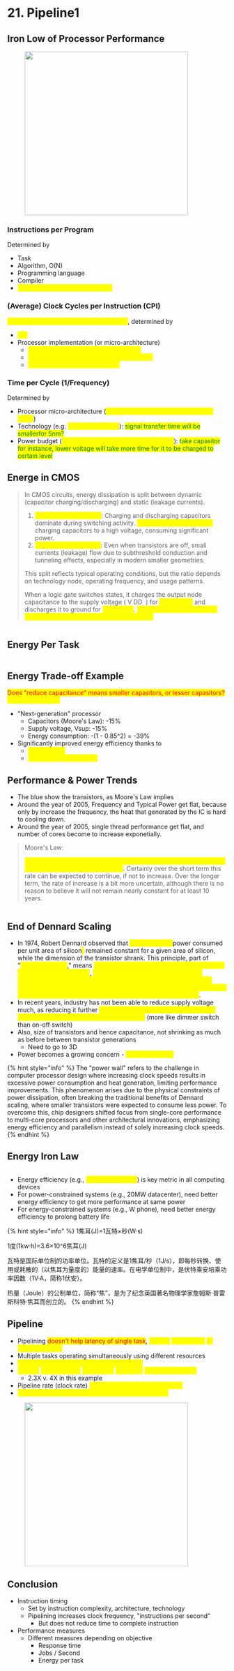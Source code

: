 # 21. Pipeline1

## Iron Low of Processor Performance

<figure><img src=".gitbook/assets/image (205).png" alt="" width="375"><figcaption></figcaption></figure>

### Instructions per Program

Determined by

* Task
* Algorithm, O(N)
* Programming language
* Compiler
* <mark style="color:yellow;">Instruction Set Architecture (ISA)</mark>

### (Average) Clock Cycles per Instruction (CPI)

<mark style="color:yellow;">How much clocks to finish one instruction</mark>, determined by

* <mark style="color:yellow;">ISA</mark>
* Processor implementation (or micro-architecture)
  * <mark style="color:yellow;">For single-cycle RISC-V design, CPI = 1</mark>
  * <mark style="color:yellow;">Complex instructions (e.g. strcpy), CPI >> 1</mark>
  * <mark style="color:yellow;">Superscalar processors, CPI < 1</mark>

### Time per Cycle (1/Frequency)

Determined by

* Processor micro-architecture (<mark style="color:yellow;">determines critical path through logic gates</mark>)
* Technology (e.g. <mark style="color:yellow;">5nm versus 28nm</mark>): <mark style="color:green;">signal transfer time will be smallerfor 5nm?</mark>
* Power budget (<mark style="color:yellow;">lower voltages reduce transistor speed</mark>): <mark style="color:green;">take capasitor for instance, lower voltage will take more time for it to be charged to certain level</mark>

## Energe in CMOS

> In CMOS circuits, energy dissipation is split between dynamic (capacitor charging/discharging) and static (leakage currents).
>
> 1. <mark style="color:yellow;">**Dynamic Power (70%)**</mark>: Charging and discharging capacitors dominate during switching activity. <mark style="color:yellow;">**Each clock cycle involves**</mark> charging capacitors to a high voltage, consuming significant power.
> 2. <mark style="color:yellow;">**Leakage Power (30%)**</mark>: Even when transistors are off, small currents (leakage) flow due to subthreshold conduction and tunneling effects, especially in modern smaller geometries.
>
> This split reflects typical operating conditions, but the ratio depends on technology node, operating frequency, and usage patterns.
>
> When a logic gate switches states, it charges the output node capacitance to the supply voltage ( V DD ​ ) for <mark style="color:yellow;">a high state</mark> and discharges it to ground for <mark style="color:yellow;">a low state</mark>. <mark style="color:yellow;">This process is essential for propagating logic signals through the circuit.</mark>

<figure><img src=".gitbook/assets/image (209).png" alt=""><figcaption></figcaption></figure>

## Energy Per Task

<figure><img src=".gitbook/assets/image (210).png" alt=""><figcaption></figcaption></figure>

## Energy Trade-off Example

<mark style="color:red;">Does "reduce capacitance" means smaller capasitors, or lesser capasitors?</mark> <mark style="color:yellow;">Should be smaller.</mark>

* "Next-generation" processor
  * Capacitors (Moore's Law): -15%
  * Supply voltage, Vsup: -15%
  * Energy consumption: -(1 - 0.85^2) = -39%
* Significantly improved energy efficiency thanks to
  * <mark style="color:yellow;">Moore's Law</mark>
  * <mark style="color:yellow;">Reduced supply voltage</mark>

## Performance & Power Trends

* The blue show the transistors, as Moore's Law implies
* Around the year of 2005, Frequency and Typical Power get flat, because only by increase the frequency, the heat that generated by the IC is hard to cooling down.
* Around the year of 2005, single thread performance get flat, and number of cores become to increase exponetially.

> Moore's Law:
>
> <mark style="color:yellow;">The complexity for minimum component costs has increased at a rate of roughly a factor of two per year</mark>. Certainly over the short term this rate can be expected to continue, if not to increase. Over the longer term, the rate of increase is a bit more uncertain, although there is no reason to believe it will not remain nearly constant for at least 10 years.

<figure><img src=".gitbook/assets/image (212).png" alt=""><figcaption></figcaption></figure>

## End of Dennard Scaling

* In 1974, Robert Dennard observed that <mark style="color:yellow;">power density(</mark>power consumed per unit area of silicon<mark style="color:yellow;">)</mark> remained constant for a given area of silicon, while the dimension of the transistor shrank. This principle, part of "<mark style="color:yellow;">Dennard scaling</mark>," means <mark style="color:yellow;">smaller transistors consume less power while maintaining performance</mark>, <mark style="color:yellow;">allowing for denser and more efficient circuits. It implies that reducing size does not increase heat per unit area, making it feasible to keep packing more transistors into chips while maintaining energy efficiency and manageable thermal outputs</mark>.
* In recent years, industry has not been able to reduce supply voltage much, as reducing it further <mark style="color:yellow;">would mean increasing "leakage power" where transistor switches don't fully turn off</mark> (more like dimmer switch than on-off switch)&#x20;
* Also, size of transistors and hence capacitance, not shrinking as much as before between transistor generations
  * Need to go to 3D&#x20;
* Power becomes a growing concern - <mark style="color:yellow;">the "power wall"</mark>

{% hint style="info" %}
The "power wall" refers to the challenge in computer processor design where increasing clock speeds results in excessive power consumption and heat generation, limiting performance improvements. This phenomenon arises due to the physical constraints of power dissipation, often breaking the traditional benefits of Dennard scaling, where smaller transistors were expected to consume less power. To overcome this, chip designers shifted focus from single-core performance to multi-core processors and other architectural innovations, emphasizing energy efficiency and parallelism instead of solely increasing clock speeds.
{% endhint %}

## Energy Iron Law

<figure><img src=".gitbook/assets/image (3).png" alt=""><figcaption></figcaption></figure>

* Energy efficiency (e.g., <mark style="color:yellow;">instructions/Joule</mark>) is key metric in all computing devices
* For power-constrained systems (e.g., 20MW datacenter), need better energy efficiency to get more performance at same power
* For energy-constrained systems (e.g., W phone), need better energy efficiency to prolong battery life

{% hint style="info" %}
1焦耳(J)=1瓦特×秒(W·s)

1度(1kw·h)=3.6×10^6焦耳(J)

瓦特是国际单位制的功率单位。瓦特的定义是1焦耳/秒（1J/s），即每秒转换、使用或耗散的（以焦耳为量度的）能量的速率。在电学单位制中，是伏特乘安培乘功率因数（1V·A，简称1伏安）。

热量（Joule）的公制单位，简称“焦”，是为了纪念英国著名物理学家詹姆斯·普雷斯科特·焦耳而创立的。
{% endhint %}

## Pipeline

* Pipelining <mark style="color:red;">doesn't help latency of single task</mark>, <mark style="color:yellow;">it helps</mark> <mark style="color:yellow;"></mark><mark style="color:yellow;">**throughput**</mark> <mark style="color:yellow;"></mark><mark style="color:yellow;">of entire workload</mark>
* Multiple tasks operating simultaneously using different resources
* <mark style="color:yellow;">Potential speedup = Number of pipe stages</mark>
* <mark style="color:yellow;">Time to</mark> <mark style="color:yellow;"></mark><mark style="color:yellow;">**"fill" pipeline**</mark> <mark style="color:yellow;"></mark><mark style="color:yellow;">and time to</mark> <mark style="color:yellow;"></mark><mark style="color:yellow;">**"drain" it**</mark> <mark style="color:yellow;"></mark><mark style="color:yellow;">reduces speedup:</mark>&#x20;
  * 2.3X v. 4X in this example
* Pipeline rate (clock rate) <mark style="color:yellow;">limited by slowest pipeline stage</mark>&#x20;
* <mark style="color:yellow;">Unbalanced lengths of pipe stages reduce speedup;</mark>

<figure><img src=".gitbook/assets/image (1) (1).png" alt="" width="375"><figcaption></figcaption></figure>



## Conclusion

* Instruction timing
  * Set by instruction complexity, architecture, technology
  * Pipelining increases clock frequency, "instructions per second"
    * But does not reduce time to complete instruction
* Performance measures
  * Different measures depending on objective
    * Response time
    * Jobs / Second
    * Energy per task
